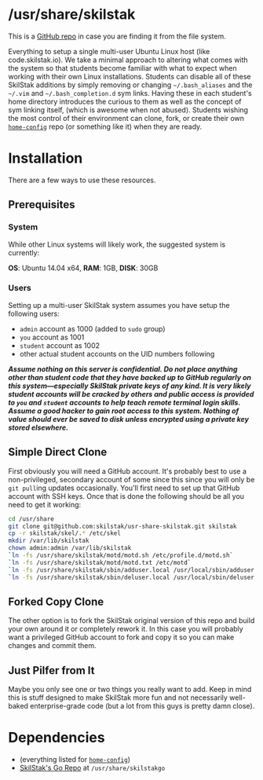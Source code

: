 # /usr/share/skilstak

This is a [GitHub repo][] in case you are finding it from the file system.

Everything to setup a single multi-user Ubuntu Linux host (like
code.skilstak.io). We take a minimal approach to altering what comes
with the system so that students become familiar with what to expect
when working with their own Linux installations. Students can disable
all of these SkilStak additions by simply removing or changing
`~/.bash_aliases` and the `~/.vim` and `~/.bash_completion.d` sym
links. Having these in each student's home directory introduces the
curious to them as well as the concept of sym linking itself, (which
is awesome when not abused). Students wishing the most control of
their environment can clone, fork, or create their own
[`home-config`][config] repo (or something like it) when they are
ready.

# Installation

There are a few ways to use these resources.

## Prerequisites

### System

While other Linux systems will likely work, the suggested system
is currently:

**OS**: Ubuntu 14.04 x64, **RAM**: 1GB, **DISK**: 30GB


### Users

Setting up a multi-user SkilStak system assumes you have setup the
following users:

* `admin` account as 1000 (added to `sudo` group)
* `you` account as 1001
* `student` account as 1002
* other actual student accounts on the UID numbers following

***Assume nothing on this server is confidential. Do not place
anything other than student code that they have backed up to GitHub
regularly on this system&mdash;especially SkilStak private keys of
any kind. It is very likely student accounts will be cracked by
others and public access is provided to `you` and `student` accounts
to help teach remote terminal login skills. Assume a good hacker
to gain root access to this system. Nothing of value should ever
be saved to disk unless encrypted using a private key stored
elsewhere.***

## Simple Direct Clone

First obviously you will need a GitHub account. It's probably best
to use a non-privileged, secondary account of some since this since
you will only be `git pull`ing updates occasionally. You'll first
need to set up that GitHub account with SSH keys. Once that is done the
following should be all you need to get it working:

```sh
cd /usr/share
git clone git@github.com:skilstak/usr-share-skilstak.git skilstak
cp -r skilstak/skel/.* /etc/skel
mkdir /var/lib/skilstak
chown admin:admin /var/lib/skilstak
`ln -fs /usr/share/skilstak/motd/motd.sh /etc/profile.d/motd.sh`
`ln -fs /usr/share/skilstak/motd/motd.txt /etc/motd`
`ln -fs /usr/share/skilstak/sbin/adduser.local /usr/local/sbin/adduser.local`
`ln -fs /usr/share/skilstak/sbin/deluser.local /usr/local/sbin/deluser.local`
```

## Forked Copy Clone

The other option is to fork the SkilStak original version of this
repo and build your own around it or completely rework it. In this case
you will probably want a privileged GitHub account to fork and copy it so
you can make changes and commit them.

## Just Pilfer from It

Maybe you only see one or two things you really want to add. Keep in mind
this is stuff designed to make SkilStak more fun and not necessarily
well-baked enterprise-grade code (but a lot from this guys is pretty damn
close).

# Dependencies

* (everything listed for [`home-config`][config])
* [SkilStak's Go Repo](http://github.com/skilstak/go) at
  `/usr/share/skilstakgo`

[config]: http://github.com/skilstak/home-config
[GitHub repo]: http://github.com/skilstak/usr-share-skilstak
